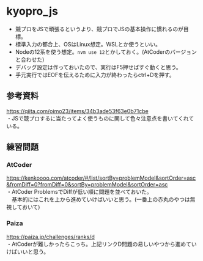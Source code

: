 # kyopro_js
- 競プロをJSで頑張るというより、競プロでJSの基本操作に慣れるのが目標。
- 標準入力の都合上、OSはLinux想定。WSLとか使うといい。
- Nodeの12系を使う想定。`nvm use 12`とかしておく。(AtCoderのバージョンと合わせた)
- デバッグ設定は作っておいたので、実行はF5押せばすぐ動くと思う。
- 手元実行ではEOFを伝えるために入力が終わったらctrl+Dを押す。

## 参考資料

https://qiita.com/oimo23/items/34b3ade53f63e0b71cbe  
・JSで競プロするに当たってよく使うものに関して色々注意点を書いてくれている。  

## 練習問題

### AtCoder
https://kenkoooo.com/atcoder/#/list/sortBy=problemModel&sortOrder=asc&fromDiff=0?fromDiff=0&sortBy=problemModel&sortOrder=asc  
・AtCoder ProblemsでDiffが低い順に問題を並べておいた。  
　基本的にはこれを上から進めていけばいいと思う。(一番上の赤丸のやつは無視しておいて)

### Paiza
https://paiza.jp/challenges/ranks/d  
・AtCoderが難しかったらこっち。上記リンクD問題の易しいやつから進めていけばいいと思う。
